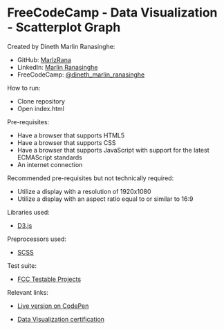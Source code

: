 # FreeCodeCamp - Data Visualization - Scatterplot Graph

Created by Dineth Marlin Ranasinghe:

- GitHub: <a href="https://github.com/MarlzRana" target="_blank">MarlzRana</a>
- LinkedIn: <a href="https://www.linkedin.com/in/dineth-marlin-ranasinghe/" target="_blank">Marlin Ranasinghe</a>
- FreeCodeCamp: <a href="https://www.freecodecamp.org/Dineth_Marlin_Ranasinghe" target="_blank">@dineth_marlin_ranasinghe</a>

How to run:

- Clone repository
- Open index.html

Pre-requisites:

- Have a browser that supports HTML5
- Have a browser that supports CSS
- Have a browser that supports JavaScript with support for the latest ECMAScript standards
- An internet connection

Recommended pre-requisites but not technically required:

- Utilize a display with a resolution of 1920x1080
- Utilize a display with an aspect ratio equal to or similar to 16:9

Libraries used:

- <a href="https://cdnjs.com/libraries/d3" target="_blank">D3.js</a>

Preprocessors used:

- <a href="https://sass-lang.com/" target="_blank">SCSS</a>

Test suite:

- <a href="https://github.com/freeCodeCamp/testable-projects-fcc" target="_blank">FCC Testable Projects</a>

Relevant links:

- <a href="https://codepen.io/marlzrana/full/poaGQpE" target="_blank">Live version on CodePen</a>

- <a href="https://www.freecodecamp.org/certification/Dineth_Marlin_Ranasinghe/data-visualization" target="_blank">Data Visualization certification</a>
